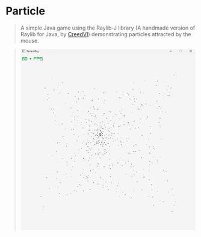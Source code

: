 # Particle

> A simple Java game using the Raylib-J library (A handmade version of Raylib for Java, by [CreedVI](https://github.com/CreedVI)) demonstrating particles attracted by the mouse.

> <img src="Captura.png" alt="imagem">
